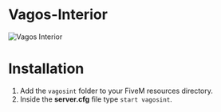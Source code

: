 # Vagos-Interior
![Vagos Interior](https://repository-images.githubusercontent.com/200735612/ef7fc500-b7e6-11e9-8ef2-ef287c5c99d2)
# Installation
1. Add the `vagosint` folder to your FiveM resources directory.
2. Inside the **server.cfg** file type `start vagosint`.
